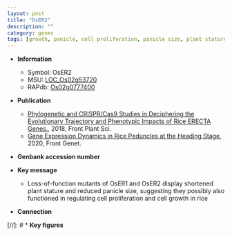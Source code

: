 ```yaml
---
layout: post
title: "OsER2"
description: ""
category: genes
tags: [growth, panicle, cell proliferation, panicle size, plant stature]
---
```


* **Information**  
    + Symbol: OsER2  
    + MSU: [LOC_Os02g53720](http://rice.plantbiology.msu.edu/cgi-bin/ORF_infopage.cgi?orf=LOC_Os02g53720)  
    + RAPdb: [Os02g0777400](http://rapdb.dna.affrc.go.jp/viewer/gbrowse_details/irgsp1?name=Os02g0777400)  

* **Publication**  
    + [Phylogenetic and CRISPR/Cas9 Studies in Deciphering the Evolutionary Trajectory and Phenotypic Impacts of Rice ERECTA Genes.](http://www.ncbi.nlm.nih.gov/pubmed?term=Phylogenetic+and+CRISPR/Cas9+Studies+in+Deciphering+the+Evolutionary+Trajectory+and+Phenotypic+Impacts+of+Rice+ERECTA+Genes.%5BTitle%5D), 2018, Front Plant Sci.
    + [Gene Expression Dynamics in Rice Peduncles at the Heading Stage](http://www.ncbi.nlm.nih.gov/pubmed?term=Gene+Expression+Dynamics+in+Rice+Peduncles+at+the+Heading+Stage%5BTitle%5D), 2020, Front Genet.

* **Genbank accession number**  

* **Key message**  
    + Loss-of-function mutants of OsER1 and OsER2 display shortened plant stature and reduced panicle size, suggesting they possibly also functioned in regulating cell proliferation and cell growth in rice

* **Connection**  

[//]: # * **Key figures**  


